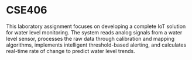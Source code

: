 # CSE406
This laboratory assignment focuses on developing a complete IoT solution for water level monitoring. The system reads analog signals from a water level sensor, processes the raw data through calibration and mapping algorithms, implements intelligent threshold-based alerting, and calculates real-time rate of change to predict water level trends.
